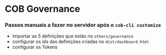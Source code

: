 # COB Governance

### Passos manuais a fazer no servidor após o `cob-cli customize`

* Importar as 5 definições que estão no `others/governance`
* configurar os ids das definições criadas no `dist/dashboard.html`
* configurar os Tokens  
